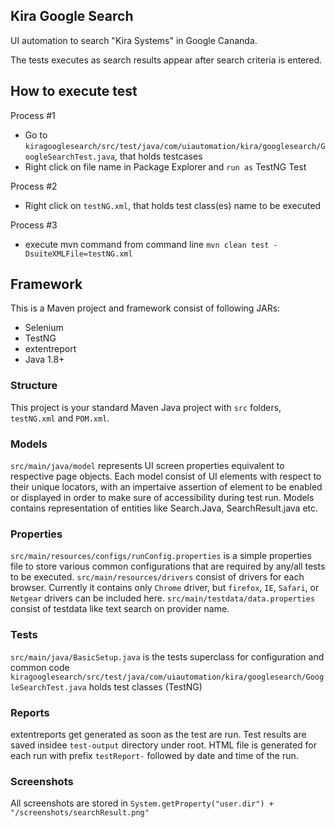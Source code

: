 
## Kira Google Search
UI automation to search "Kira Systems" in Google Cananda.

The tests executes as search results appear after search criteria is entered. 


## How to execute test
Process #1 
* Go to `kiragooglesearch/src/test/java/com/uiautomation/kira/googlesearch/GoogleSearchTest.java`, that holds testcases
* Right click on file name in Package Explorer and `run as` TestNG Test

Process #2
 * Right click on  `testNG.xml`, that holds test class(es) name to be executed

Process #3
 * execute mvn command from command line
 `mvn clean test -DsuiteXMLFile=testNG.xml`


## Framework
This is a Maven project and framework consist of following JARs:
  * Selenium
  * TestNG
  * extentreport
  * Java 1.8+

### Structure
This project is your standard Maven Java project with `src` folders, `testNG.xml` and `POM.xml`.

### Models
`src/main/java/model` represents UI screen properties equivalent to respective page objects. 
Each model consist of UI elements with respect to their unique locators, with an impertaive assertion of element to be enabled or displayed in order to make sure of accessibility during test run. 
Models contains representation of entities like Search.Java, SearchResult.java etc.

### Properties
`src/main/resources/configs/runConfig.properties` is a simple properties file to store various common configurations that are required by any/all tests to be executed.
`src/main/resources/drivers` consist of drivers for each browser. Currently it contains only `Chrome` driver, but `firefox`, `IE`, `Safari`, or `Netgear` drivers can be included here. 
`src/main/testdata/data.properties` consist of testdata like text search on provider name. 

### Tests
`src/main/java/BasicSetup.java` is the tests superclass for configuration and common code
`kiragooglesearch/src/test/java/com/uiautomation/kira/googlesearch/GoogleSearchTest.java` holds test classes (TestNG)

### Reports
extentreports get generated as soon as the test are run. Test results are saved insidee `test-output` directory under root. 
HTML file is generated for each run with prefix `testReport-` followed by date and time of the run. 

### Screenshots
All screenshots are stored in `System.getProperty("user.dir") + "/screenshots/searchResult.png"`

 
